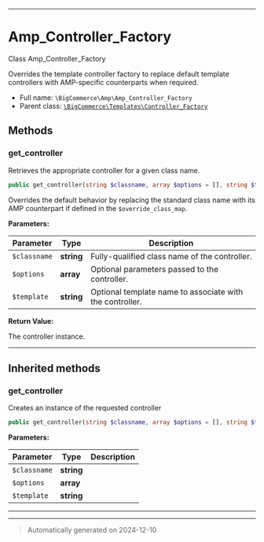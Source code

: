 ***

# Amp_Controller_Factory

Class Amp_Controller_Factory

Overrides the template controller factory to replace default
template controllers with AMP-specific counterparts when required.

* Full name: `\BigCommerce\Amp\Amp_Controller_Factory`
* Parent class: [`\BigCommerce\Templates\Controller_Factory`](../Templates/Controller_Factory.md)




## Methods


### get_controller

Retrieves the appropriate controller for a given class name.

```php
public get_controller(string $classname, array $options = [], string $template = &#039;&#039;): object
```

Overrides the default behavior by replacing the standard class name with
its AMP counterpart if defined in the `$override_class_map`.






**Parameters:**

| Parameter | Type | Description |
|-----------|------|-------------|
| `$classname` | **string** | Fully-qualified class name of the controller. |
| `$options` | **array** | Optional parameters passed to the controller. |
| `$template` | **string** | Optional template name to associate with the controller. |


**Return Value:**

The controller instance.




***


## Inherited methods


### get_controller

Creates an instance of the requested controller

```php
public get_controller(string $classname, array $options = [], string $template = &#039;&#039;): \BigCommerce\Templates\Controller
```








**Parameters:**

| Parameter | Type | Description |
|-----------|------|-------------|
| `$classname` | **string** |  |
| `$options` | **array** |  |
| `$template` | **string** |  |





***


***
> Automatically generated on 2024-12-10
